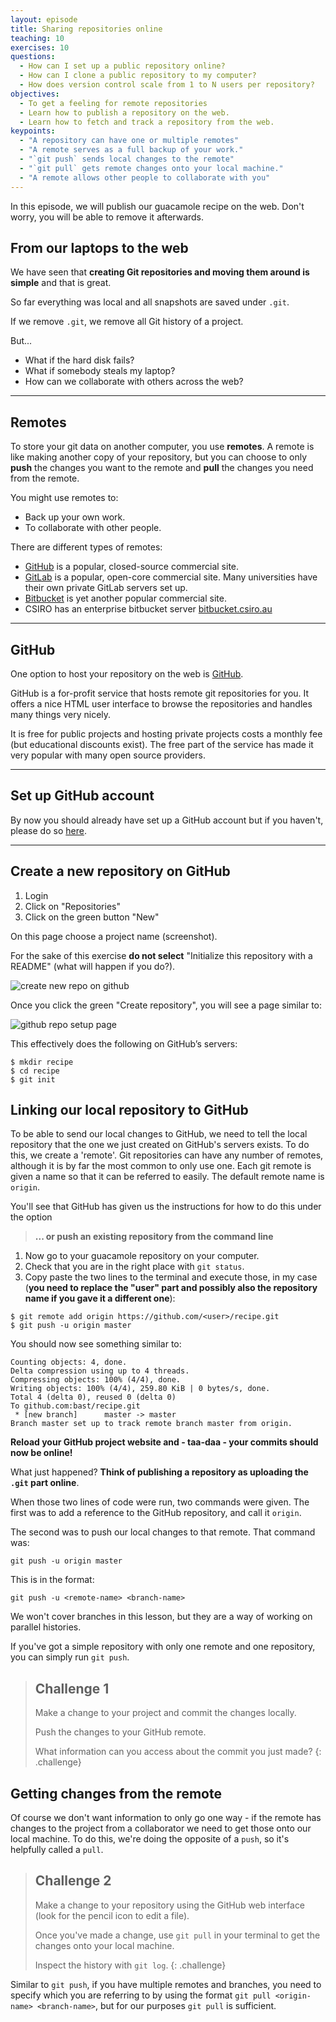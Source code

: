 ```yaml
---
layout: episode
title: Sharing repositories online
teaching: 10
exercises: 10
questions:
  - How can I set up a public repository online?
  - How can I clone a public repository to my computer?
  - How does version control scale from 1 to N users per repository?
objectives:
  - To get a feeling for remote repositories 
  - Learn how to publish a repository on the web.
  - Learn how to fetch and track a repository from the web.
keypoints:
  - "A repository can have one or multiple remotes"
  - "A remote serves as a full backup of your work."
  - "`git push` sends local changes to the remote"
  - "`git pull` gets remote changes onto your local machine."
  - "A remote allows other people to collaborate with you"
---
```


In this episode, we will publish our guacamole recipe on the web. Don't worry, you will be able
to remove it afterwards.


## From our laptops to the web

We have seen that **creating Git repositories and moving them around is
simple** and that is great.

So far everything was local and all snapshots are saved under `.git`.

If we remove `.git`, we remove all Git history of a project.

But...
- What if the hard disk fails?
- What if somebody steals my laptop?
- How can we collaborate with others across the web?

---

## Remotes

To store your git data on another computer, you use **remotes**.  A
remote is like making another copy of your repository, but you can choose to only
**push** the changes you want to the remote and **pull** the changes you need
from the remote.

You might use remotes to:
- Back up your own work.
- To collaborate with other people.

There are different types of remotes:
- [GitHub](https://github.com) is a popular, closed-source commercial site.
- [GitLab](https://about.gitlab.com) is a popular, open-core
  commercial site.  Many universities have their own private GitLab servers
  set up.
- [Bitbucket](https://bitbucket.org) is yet another popular commercial site.
- CSIRO has an enterprise bitbucket server [bitbucket.csiro.au](bitbucket.csiro.au)

---

## GitHub

One option to host your repository on the web is [GitHub](https://github.com).

GitHub is a for-profit service that hosts remote git repositories for you. It
offers a nice HTML user interface to browse the repositories and handles many
things very nicely.

It is free for public projects and hosting private projects costs a monthly fee
(but educational discounts exist). The free part of the service has made it
very popular with many open source providers.

---

## Set up GitHub account

By now you should already have set up a GitHub account but if you haven't,
please do so [here](https://github.com/join). 

---

## Create a new repository on GitHub

1. Login
2. Click on "Repositories"
3. Click on the green button "New"

On this page choose a project name (screenshot).

For the sake of this exercise **do not select**
"Initialize this repository with a README" (what will happen if you do?).

![create new repo on github](../fig/github/1.jpg)


Once you click the green "Create repository", you will see a page similar to:

![github repo setup page](../fig/github/2.jpg)

This effectively does the following on GitHub’s servers:  

```
$ mkdir recipe 
$ cd recipe
$ git init
```


## Linking our local repository to GitHub

To be able to send our local changes to GitHub, we need to tell the local repository that the one we just created on GitHub's servers exists. To do this, we create a 'remote'. Git repositories can have any number of remotes, although it is by far the most common to only use one. Each git remote is given a name so that it can be referred to easily. The default remote name is `origin`.

You'll see that GitHub has given us the instructions for how to do this under the option

> **... or push an existing repository from the command line**

1. Now go to your guacamole repository on your computer.
2. Check that you are in the right place with `git status`.
3. Copy paste the two lines to the terminal and execute those, in my case (**you
  need to replace the "user" part and possibly also the repository name if you gave it a different one**):

```shell
$ git remote add origin https://github.com/<user>/recipe.git
$ git push -u origin master
```

You should now see something similar to:

```
Counting objects: 4, done.
Delta compression using up to 4 threads.
Compressing objects: 100% (4/4), done.
Writing objects: 100% (4/4), 259.80 KiB | 0 bytes/s, done.
Total 4 (delta 0), reused 0 (delta 0)
To github.com:bast/recipe.git
 * [new branch]      master -> master
Branch master set up to track remote branch master from origin.
```

**Reload your GitHub project website and - taa-daa - your commits should now be
online!**

What just happened? **Think of publishing a repository as uploading the `.git` part online**.

When those two lines of code were run, two commands were given. The first was to add a reference to the GitHub repository, and call it `origin`.

The second was to push our local changes to that remote. That command was:

```
git push -u origin master
```

This is in the format:

```
git push -u <remote-name> <branch-name>
```

We won't cover branches in this lesson, but they are a way of working on parallel histories.

If you've got a simple repository with only one remote and one repository, you can simply run `git push`.


> ## Challenge 1
>
> Make a change to your project and commit the changes locally. 
>
> Push the changes to your GitHub remote.
> 
> What information can you access about the commit you just made?
{: .challenge}

## Getting changes from the remote

Of course we don't want information to only go one way - if the remote has changes to the project from a collaborator we need to get those onto our local machine. To do this, we're doing the opposite of a `push`, so it's helpfully called a `pull`.

> ## Challenge 2
> 
> Make a change to your repository using the GitHub web interface (look for the pencil icon to edit a file).
>
> Once you've made a change, use `git pull` in your terminal to get the changes onto your local machine.
>
> Inspect the history with `git log`.
{: .challenge}


Similar to `git push`, if you have multiple remotes and branches, you need to specify which you are referring to by using the format `git pull <origin-name> <branch-name>`, but for our purposes `git pull` is sufficient.
